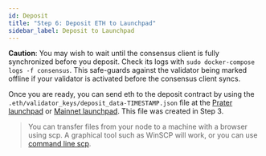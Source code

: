 ```yaml
---
id: Deposit
title: "Step 6: Deposit ETH to Launchpad"
sidebar_label: Deposit to Launchpad
---
```


**Caution**: You may wish to wait until the consensus client is fully synchronized before you deposit. Check
its logs with `sudo docker-compose logs -f consensus`. This safe-guards against the validator being
marked offline if your validator is activated before the consensus client syncs.

Once you are ready, you can send eth to the deposit contract by using
the `.eth/validator_keys/deposit_data-TIMESTAMP.json` file at the [Prater launchpad](https://prater.launchpad.ethereum.org/)
or [Mainnet launchpad](https://launchpad.ethereum.org). This file was created in Step 3.

> You can transfer files from your node to a machine with a browser using scp. A graphical
> tool such as WinSCP will work, or you can use [command line scp](https://linuxize.com/post/how-to-use-scp-command-to-securely-transfer-files/).